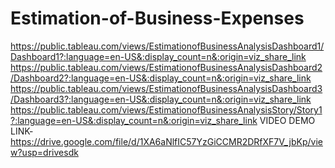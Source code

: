 # Estimation-of-Business-Expenses
https://public.tableau.com/views/EstimationofBusinessAnalysisDashboard1/Dashboard1?:language=en-US&:display_count=n&:origin=viz_share_link
https://public.tableau.com/views/EstimationofBusinessAnalysisDashboard2/Dashboard2?:language=en-US&:display_count=n&:origin=viz_share_link
https://public.tableau.com/views/EstimationofBusinessAnalysisDashboard3/Dashboard3?:language=en-US&:display_count=n&:origin=viz_share_link
https://public.tableau.com/views/EstimationofBusinessAnalysisStory/Story1?:language=en-US&:display_count=n&:origin=viz_share_link
VIDEO DEMO LINK-https://drive.google.com/file/d/1XA6aNlfIC57YzGiCCMR2DRfXF7V_jbKp/view?usp=drivesdk
